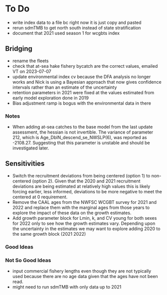 # To Do

* write index data to a file bc right now it is just copy and pasted
* rerun sdmTMB to get north south instead of state stratification
* document that 2021 used season 1 for wcgbts index

## Bridging

* rename the fleets
* check that at-sea hake fishery bycatch are the correct values, emailed VT on
  2023-07-07
* update environmental index cv because the DFA analysis no longer works and
  Nick is using a Bayesian approach that now gives confidence intervals rather
  than an estimate of the uncertainty
* retention parameters in 2021 were fixed at the values estimated from early
  model exploration done in 2019
* Bias adjustment ramp is bogus with the environmental data in there

### Notes

* When adding at-sea catches to the base model from the last update assessment,
  the hessian is not invertible. The variance of parameter 212, which is
  Age_DblN_descend_se_NWSLP(6), was reported as -2108.27. Suggesting that this
  parameter is unstable and should be investigated later.

## Sensitivities

* Switch the recruitment deviations from being centered (option 1) to non-centered (option 2). Given that the 2020 and 2021 recruitment deviations are being estimated at relatively high values this is likely forcing earlier, less informed, deviations to be more negative to meet the centered at 0 requirement.  
* Remove the CAAL ages from the NWFSC WCGBT survey for 2021 and 2022 and replace them with the marginal ages from those years to explore the impact of these data on the growth estimates.
* Add growth parameter block for Lmin, k, and CV young for both sexes for 2022 only to see how the growth estimates vary.  Depending upon the uncertainty in the estimates we may want to explore adding 2020 to the same growth block (2021 2022) 

### Good Ideas

### Not So Good Ideas

* input commercial fishery lengths even though they are not typically used
  because there are no age data given that the ages have not been read.
* might need to run sdmTMB with only data up to 2021
